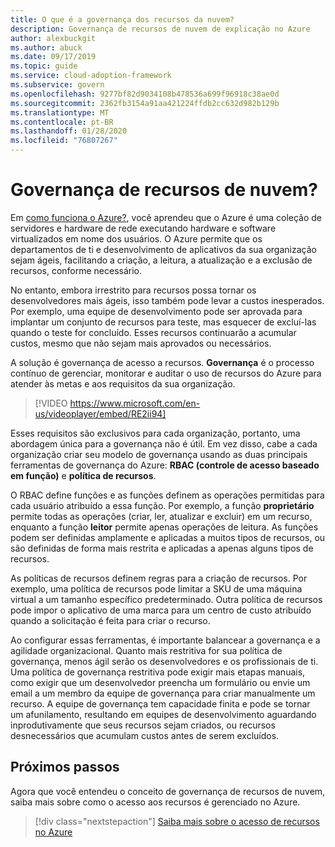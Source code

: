 ```yaml
---
title: O que é a governança dos recursos da nuvem?
description: Governança de recursos de nuvem de explicação no Azure
author: alexbuckgit
ms.author: abuck
ms.date: 09/17/2019
ms.topic: guide
ms.service: cloud-adoption-framework
ms.subservice: govern
ms.openlocfilehash: 9277bf82d9034108b478536a699f96918c38ae0d
ms.sourcegitcommit: 2362fb3154a91aa421224ffdb2cc632d982b129b
ms.translationtype: MT
ms.contentlocale: pt-BR
ms.lasthandoff: 01/28/2020
ms.locfileid: "76807267"
---
```

<!-- markdownlint-disable MD026 -->

# <a name="cloud-resource-governance"></a>Governança de recursos de nuvem?

Em [como funciona o Azure?](../../getting-started/what-is-azure.md), você aprendeu que o Azure é uma coleção de servidores e hardware de rede executando hardware e software virtualizados em nome dos usuários. O Azure permite que os departamentos de ti e desenvolvimento de aplicativos da sua organização sejam ágeis, facilitando a criação, a leitura, a atualização e a exclusão de recursos, conforme necessário.

No entanto, embora irrestrito para recursos possa tornar os desenvolvedores mais ágeis, isso também pode levar a custos inesperados. Por exemplo, uma equipe de desenvolvimento pode ser aprovada para implantar um conjunto de recursos para teste, mas esquecer de excluí-las quando o teste for concluído. Esses recursos continuarão a acumular custos, mesmo que não sejam mais aprovados ou necessários.

A solução é governança de acesso a recursos. **Governança** é o processo contínuo de gerenciar, monitorar e auditar o uso de recursos do Azure para atender às metas e aos requisitos da sua organização.

<!-- markdownlint-disable MD034 -->

> [!VIDEO https://www.microsoft.com/en-us/videoplayer/embed/RE2ii94]

<!-- markdownlint-enable MD034 -->

Esses requisitos são exclusivos para cada organização, portanto, uma abordagem única para a governança não é útil. Em vez disso, cabe a cada organização criar seu modelo de governança usando as duas principais ferramentas de governança do Azure: **RBAC (controle de acesso baseado em função)** e **política de recursos**.

O RBAC define funções e as funções definem as operações permitidas para cada usuário atribuído a essa função. Por exemplo, a função **proprietário** permite todas as operações (criar, ler, atualizar e excluir) em um recurso, enquanto a função **leitor** permite apenas operações de leitura. As funções podem ser definidas amplamente e aplicadas a muitos tipos de recursos, ou são definidas de forma mais restrita e aplicadas a apenas alguns tipos de recursos.

As políticas de recursos definem regras para a criação de recursos. Por exemplo, uma política de recursos pode limitar a SKU de uma máquina virtual a um tamanho específico predeterminado. Outra política de recursos pode impor o aplicativo de uma marca para um centro de custo atribuído quando a solicitação é feita para criar o recurso.

Ao configurar essas ferramentas, é importante balancear a governança e a agilidade organizacional. Quanto mais restritiva for sua política de governança, menos ágil serão os desenvolvedores e os profissionais de ti. Uma política de governança restritiva pode exigir mais etapas manuais, como exigir que um desenvolvedor preencha um formulário ou envie um email a um membro da equipe de governança para criar manualmente um recurso. A equipe de governança tem capacidade finita e pode se tornar um afunilamento, resultando em equipes de desenvolvimento aguardando inprodutivamente que seus recursos sejam criados, ou recursos desnecessários que acumulam custos antes de serem excluídos.

## <a name="next-steps"></a>Próximos passos

Agora que você entendeu o conceito de governança de recursos de nuvem, saiba mais sobre como o acesso aos recursos é gerenciado no Azure.

> [!div class="nextstepaction"]
> [Saiba mais sobre o acesso de recursos no Azure](./resource-access-management.md)
